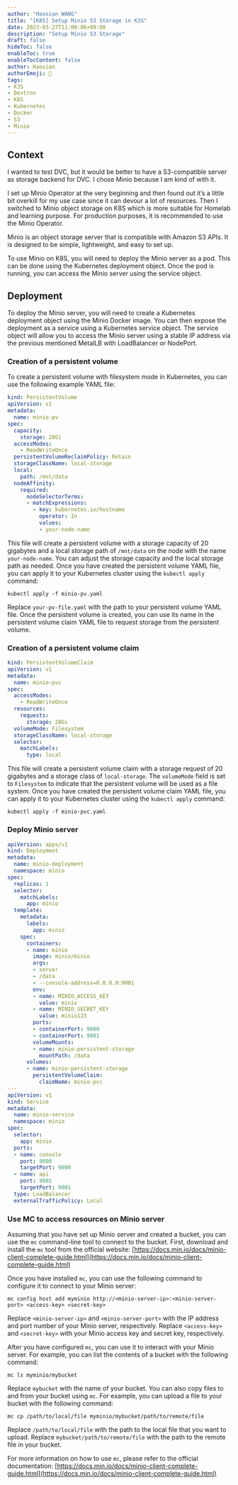 ```yaml
---
author: "Haoxian WANG"
title: "[K8S] Setup Minio S3 Storage in K3S"
date: 2023-03-27T11:00:06+09:00
description: "Setup Minio S3 Storage"
draft: false
hideToc: false
enableToc: true
enableTocContent: false
author: Haoxian
authorEmoji: 👻
tags: 
- K3S
- Devtron
- K8S
- Kubernetes 
- Docker
- S3
- Minio
---
```



## Context
I wanted to test DVC, but it would be better to have a S3-compatible server as storage backend for DVC. I chose Minio because I am kind of with it. 

I set up Minio Operator at the very beginning and then found out it’s a little bit overkill for my use case since it can devour a lot of resources. Then I switched to Minio object storage on K8S which is more suitable for Homelab and learning purpose. For production purposes, it is recommended to use the Minio Operator.

Minio is an object storage server that is compatible with Amazon S3 APIs. It is designed to be simple, lightweight, and easy to set up. 

To use Minio on K8S, you will need to deploy the Minio server as a pod. This can be done using the Kubernetes deployment object. Once the pod is running, you can access the Minio server using the service object.
## Deployment
To deploy the Minio server, you will need to create a Kubernetes deployment object using the Minio Docker image. You can then expose the deployment as a service using a Kubernetes service object. The service object will allow you to access the Minio server using a stable IP address via the previous mentioned MetalLB with LoadBalancer or NodePort. 

### Creation of a persistent volume
To create a persistent volume with filesystem mode in Kubernetes, you can use the following example YAML file:

```YAML
kind: PersistentVolume
apiVersion: v1
metadata:
  name: minio-pv
spec:
  capacity:
    storage: 20Gi
  accessModes:
    - ReadWriteOnce
  persistentVolumeReclaimPolicy: Retain
  storageClassName: local-storage
  local:
    path: /mnt/data
  nodeAffinity:
    required:
      nodeSelectorTerms:
      - matchExpressions:
        - key: kubernetes.io/hostname
          operator: In
          values:
          - your-node-name

```

This file will create a persistent volume with a storage capacity of 20 gigabytes and a local storage path of `/mnt/data` on the node with the name `your-node-name`. You can adjust the storage capacity and the local storage path as needed. Once you have created the persistent volume YAML file, you can apply it to your Kubernetes cluster using the `kubectl apply` command:

```Shell
kubectl apply -f minio-pv.yaml

```

Replace `your-pv-file.yaml` with the path to your persistent volume YAML file. Once the persistent volume is created, you can use its name in the persistent volume claim YAML file to request storage from the persistent volume.

### Creation of a persistent volume claim

```YAML
kind: PersistentVolumeClaim
apiVersion: v1
metadata:
  name: minio-pvc
spec:
  accessModes:
    - ReadWriteOnce
  resources:
    requests:
      storage: 20Gi
  volumeMode: Filesystem
  storageClassName: local-storage
  selector:
    matchLabels:
      type: local

```

This file will create a persistent volume claim with a storage request of 20 gigabytes and a storage class of `local-storage`. The `volumeMode` field is set to `Filesystem` to indicate that the persistent volume will be used as a file system. Once you have created the persistent volume claim YAML file, you can apply it to your Kubernetes cluster using the `kubectl apply` command:

```Shell
kubectl apply -f minio-pvc.yaml

```
### Deploy Minio server
```YAML
apiVersion: apps/v1
kind: Deployment
metadata:
  name: minio-deployment
  namespace: minio
spec:
  replicas: 1
  selector:
    matchLabels:
      app: minio
  template:
    metadata:
      labels:
        app: minio
    spec:
      containers:
      - name: minio
        image: minio/minio
        args:
        - server
        - /data
        - --console-address=0.0.0.0:9001
        env:
        - name: MINIO_ACCESS_KEY
          value: minio
        - name: MINIO_SECRET_KEY
          value: minio123
        ports:
        - containerPort: 9000
        - containerPort: 9001
        volumeMounts:
        - name: minio-persistent-storage
          mountPath: /data
      volumes:
      - name: minio-persistent-storage
        persistentVolumeClaim:
          claimName: minio-pvc
---
apiVersion: v1
kind: Service
metadata:
  name: minio-service
  namespace: minio
spec:
  selector:
    app: minio
  ports:
  - name: console
    port: 9000
    targetPort: 9000
  - name: api
    port: 9001
    targetPort: 9001
  type: LoadBalancer
  externalTrafficPolicy: Local
```

### Use MC to access resources on Minio server
Assuming that you have set up Minio server and created a bucket, you can use the `mc` command-line tool to connect to the bucket. First, download and install the `mc` tool from the official website: [https://docs.min.io/docs/minio-client-complete-guide.html](https://docs.min.io/docs/minio-client-complete-guide.html)

Once you have installed `mc`, you can use the following command to configure it to connect to your Minio server:

```Shell
mc config host add myminio http://<minio-server-ip>:<minio-server-port> <access-key> <secret-key>
```

Replace `<minio-server-ip>` and `<minio-server-port>` with the IP address and port number of your Minio server, respectively. Replace `<access-key>` and `<secret-key>` with your Minio access key and secret key, respectively.

After you have configured `mc`, you can use it to interact with your Minio server. For example, you can list the contents of a bucket with the following command:

```Shell
mc ls myminio/mybucket
```

Replace `mybucket` with the name of your bucket. You can also copy files to and from your bucket using `mc`. For example, you can upload a file to your bucket with the following command:

```Shell
mc cp /path/to/local/file myminio/mybucket/path/to/remote/file
```

Replace `/path/to/local/file` with the path to the local file that you want to upload. Replace `mybucket/path/to/remote/file` with the path to the remote file in your bucket.

For more information on how to use `mc`, please refer to the official documentation: [https://docs.min.io/docs/minio-client-complete-guide.html](https://docs.min.io/docs/minio-client-complete-guide.html)